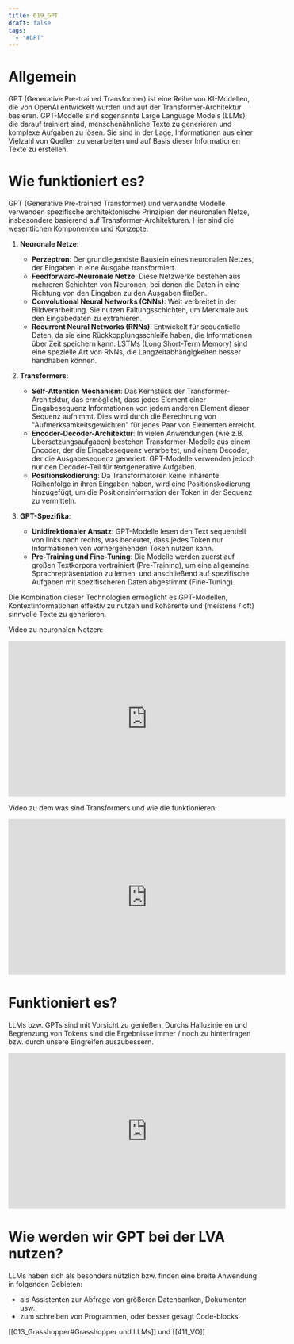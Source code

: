 ```yaml
---
title: 019_GPT
draft: false
tags:
  - "#GPT"
---
```

# Allgemein 

GPT (Generative Pre-trained Transformer) ist eine Reihe von KI-Modellen, die von OpenAI entwickelt wurden und auf der Transformer-Architektur basieren. GPT-Modelle sind sogenannte Large Language Models (LLMs), die darauf trainiert sind, menschenähnliche Texte zu generieren und komplexe Aufgaben zu lösen. Sie sind in der Lage, Informationen aus einer Vielzahl von Quellen zu verarbeiten und auf Basis dieser Informationen Texte zu erstellen.

# Wie funktioniert es?

GPT (Generative Pre-trained Transformer) und verwandte Modelle verwenden spezifische architektonische Prinzipien der neuronalen Netze, insbesondere basierend auf Transformer-Architekturen. Hier sind die wesentlichen Komponenten und Konzepte:

1. **Neuronale Netze**:
    
    - **Perzeptron**: Der grundlegendste Baustein eines neuronalen Netzes, der Eingaben in eine Ausgabe transformiert.
    - **Feedforward-Neuronale Netze**: Diese Netzwerke bestehen aus mehreren Schichten von Neuronen, bei denen die Daten in eine Richtung von den Eingaben zu den Ausgaben fließen.
    - **Convolutional Neural Networks (CNNs)**: Weit verbreitet in der Bildverarbeitung. Sie nutzen Faltungsschichten, um Merkmale aus den Eingabedaten zu extrahieren.
    - **Recurrent Neural Networks (RNNs)**: Entwickelt für sequentielle Daten, da sie eine Rückkopplungsschleife haben, die Informationen über Zeit speichern kann. LSTMs (Long Short-Term Memory) sind eine spezielle Art von RNNs, die Langzeitabhängigkeiten besser handhaben können.
    
1. **Transformers**:
    
    - **Self-Attention Mechanism**: Das Kernstück der Transformer-Architektur, das ermöglicht, dass jedes Element einer Eingabesequenz Informationen von jedem anderen Element dieser Sequenz aufnimmt. Dies wird durch die Berechnung von "Aufmerksamkeitsgewichten" für jedes Paar von Elementen erreicht.
    - **Encoder-Decoder-Architektur**: In vielen Anwendungen (wie z.B. Übersetzungsaufgaben) bestehen Transformer-Modelle aus einem Encoder, der die Eingabesequenz verarbeitet, und einem Decoder, der die Ausgabesequenz generiert. GPT-Modelle verwenden jedoch nur den Decoder-Teil für textgenerative Aufgaben.
    - **Positionskodierung**: Da Transformatoren keine inhärente Reihenfolge in ihren Eingaben haben, wird eine Positionskodierung hinzugefügt, um die Positionsinformation der Token in der Sequenz zu vermitteln.
    
1. **GPT-Spezifika**:
    
    - **Unidirektionaler Ansatz**: GPT-Modelle lesen den Text sequentiell von links nach rechts, was bedeutet, dass jedes Token nur Informationen von vorhergehenden Token nutzen kann.
    - **Pre-Training und Fine-Tuning**: Die Modelle werden zuerst auf großen Textkorpora vortrainiert (Pre-Training), um eine allgemeine Sprachrepräsentation zu lernen, und anschließend auf spezifische Aufgaben mit spezifischeren Daten abgestimmt (Fine-Tuning).

Die Kombination dieser Technologien ermöglicht es GPT-Modellen, Kontextinformationen effektiv zu nutzen und kohärente und (meistens / oft) sinnvolle Texte zu generieren.


Video zu neuronalen Netzen:

<iframe width="560" height="315" src="https://www.youtube.com/embed/aircAruvnKk?si=7r9px_ecDTqtGrNV" title="YouTube video player" frameborder="0" allow="accelerometer; autoplay; clipboard-write; encrypted-media; gyroscope; picture-in-picture; web-share" referrerpolicy="strict-origin-when-cross-origin" allowfullscreen></iframe>

Video zu dem was sind Transformers und wie die funktionieren:

<iframe width="560" height="315" src="https://www.youtube.com/embed/wjZofJX0v4M?si=9Ai0OZZPS-spTqiY" title="YouTube video player" frameborder="0" allow="accelerometer; autoplay; clipboard-write; encrypted-media; gyroscope; picture-in-picture; web-share" referrerpolicy="strict-origin-when-cross-origin" allowfullscreen></iframe>

# Funktioniert es?

LLMs bzw. GPTs sind mit Vorsicht zu genießen. Durchs Halluzinieren und Begrenzung von Tokens sind die Ergebnisse immer / noch zu hinterfragen bzw. durch unsere Eingreifen auszubessern.

<iframe width="560" height="315" src="https://www.youtube.com/embed/cfqtFvWOfg0?si=jl3j2OEe0xnU5jqb" title="YouTube video player" frameborder="0" allow="accelerometer; autoplay; clipboard-write; encrypted-media; gyroscope; picture-in-picture; web-share" referrerpolicy="strict-origin-when-cross-origin" allowfullscreen></iframe>

# Wie werden wir GPT bei der LVA nutzen?

LLMs haben sich als besonders nützlich bzw. finden eine breite Anwendung in folgenden Gebieten:
- als Assistenten zur Abfrage von größeren Datenbanken, Dokumenten usw.
- zum schreiben von Programmen, oder besser gesagt Code-blocks



[[013_Grasshopper#Grasshopper und LLMs]] und [[411_VO]]